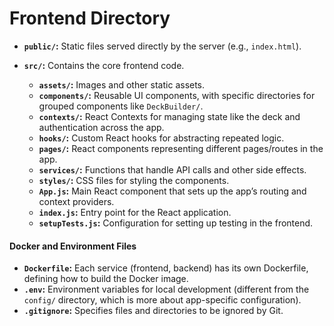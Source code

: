 # Frontend Directory

* **`public/`:** Static files served directly by the server (e.g., `index.html`).
* **`src/`:** Contains the core frontend code.

  * **`assets/`:** Images and other static assets.
  * **`components/`:** Reusable UI components, with specific directories for grouped components like `DeckBuilder/`.
  * **`contexts/`:** React Contexts for managing state like the deck and authentication across the app.
  * **`hooks/`:** Custom React hooks for abstracting repeated logic.
  * **`pages/`:** React components representing different pages/routes in the app.
  * **`services/`:** Functions that handle API calls and other side effects.
  * **`styles/`:** CSS files for styling the components.
  * **`App.js`:** Main React component that sets up the app’s routing and context providers.
  * **`index.js`:** Entry point for the React application.
  * **`setupTests.js`:** Configuration for setting up testing in the frontend.


#### **Docker and Environment Files**

* **`Dockerfile`:** Each service (frontend, backend) has its own Dockerfile, defining how to build the Docker image.
* **`.env`:** Environment variables for local development (different from the `config/` directory, which is more about app-specific configuration).
* **`.gitignore`:** Specifies files and directories to be ignored by Git.
